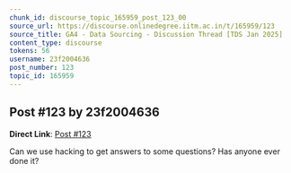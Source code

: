```yaml
---
chunk_id: discourse_topic_165959_post_123_00
source_url: https://discourse.onlinedegree.iitm.ac.in/t/165959/123
source_title: GA4 - Data Sourcing - Discussion Thread [TDS Jan 2025]
content_type: discourse
tokens: 56
username: 23f2004636
post_number: 123
topic_id: 165959
---
```


## Post #123 by 23f2004636

**Direct Link**: [Post #123](https://discourse.onlinedegree.iitm.ac.in/t/165959/123)

Can we use hacking to get answers to some questions? Has anyone ever done it?
